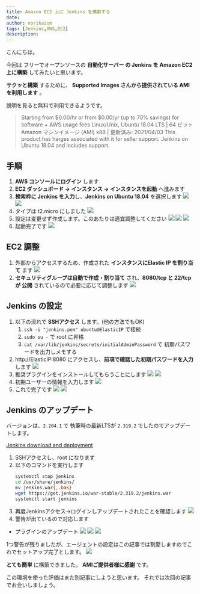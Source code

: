 ```yaml
---
title: Amazon EC2 上に Jenkins を構築する
date: 
author: norikazum
tags: [Jenkins,AWS,EC2]
description: 
---
```


こんにちは。

今回は フリーでオープンソースの **自動化サーバー の Jenkins を Amazon EC2 上に構築** してみたいと思います。

**サクッと構築** するために、 **Supported Images さんから提供されている AMI を利用します** 。

説明を見ると無料で利用できるようです。

> Starting from $0.00/hr or from $0.00/yr (up to 70% savings) for software + AWS usage fees Linux/Unix, Ubuntu 18.04 LTS | 64 ビット Amazon マシンイメージ (AMI) x86 | 更新済み: 2021/04/03 This product has harges associated with it for seller support. Jenkins on Ubuntu 18.04 and includes support.

## 手順
1. **AWS コンソールにログイン** します
1. **EC2 ダッシュボード → インスタンス → インスタンスを起動** へ進みます
1. **検索枠に Jenkins を入力**し、**Jenkins on Ubuntu 18.04** を選択します
    ![](images/2022-02-05_13h48_51.jpg)
    ![](images/2022-02-05_13h49_15.jpg)
1. タイプは t2.micro にしました
    ![](images/2022-02-05_13h49_49.jpg)
1. 設定は変更せず作成します。このあたりは適宜調整してください
    ![](images/2022-02-05_13h50_15.jpg)
    ![](images/2022-02-05_13h50_24.jpg)
    ![](images/2022-02-05_13h50_47.jpg)
1. 起動完了です
    ![](images/2022-02-05_13h54_26.jpg)

## EC2 調整
1. 外部からアクセスするため、作成された **インスタンスにElastic IP を割り当て** ます
    ![](images/2022-02-05_14h11_08.jpg)
1. **セキュリティグループは自動で作成・割り当て** され、**8080/tcp と 22/tcp が 公開** されているので必要に応じて調整します
    ![](images/2022-02-05_14h13_54.jpg)

## Jenkins の設定
1. 以下の流れで **SSHアクセス** します。(他の方法でもOK) 
    1. `ssh -i "jenkins.pem" ubuntu@ElasticIP` で接続
    1. `sudo su -` で root に昇格
    1. `cat /var/lib/jenkins/secrets/initialAdminPassword` で 初期パスワードを出力しメモする
1. http://ElasticIP:8080 にアクセスし、**前項で確認した初期パスワードを入力** します
    ![](images/2022-02-05_14h16_25.jpg)
1. 推奨プラグインをインストールしてもらうことにします
    ![](images/2022-02-05_14h25_36.jpg)
    ![](images/2022-02-05_14h25_59.jpg)
1. 初期ユーザーの情報を入力します
    ![](images/2022-02-05_14h27_44.jpg)
1. これで完了です
    ![](images/2022-02-05_14h29_20.jpg)
    ![](images/2022-02-05_14h30_04.jpg)

## Jenkins のアップデート

バージョンは、`2.204.1` で 執筆時の最新LTSが `2.319.2` でしたのでアップデートします。

[Jenkins download and deployment](https://www.jenkins.io/download/)

1. SSHアクセスし、root になります
1. 以下のコマンドを実行します
    ```bash
    systemctl stop jenkins
    cd /usr/share/jenkins/
    mv jenkins.war{,.bak}
    wget https://get.jenkins.io/war-stable/2.319.2/jenkins.war
    systemctl start jenkins
    ```
1. 再度Jenkinsアクセス→ログインしアップデートされたことを確認します
    ![](images/2022-02-05_14h49_17.jpg)
1. 警告が出ているので対応します
- プラグインのアップデート
    ![](images/2022-02-05_14h51_12.jpg)
    ![](images/2022-02-05_14h54_45.jpg)
    ![](images/2022-02-05_14h55_14.jpg)

1つ警告が残りましたが、エージェントの設定はこの記事では割愛しますのでこれでセットアップ完了とします。
![](images/2022-02-05_15h03_04.jpg)

**とても簡単** に構築できました。
**AMIご提供者様に感謝** です。

この環境を使った評価はまた別記事にしようと思います。
それでは次回の記事でお会いしましょう。
